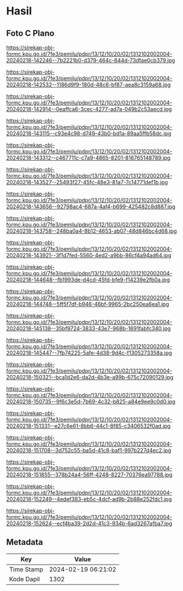 # Hasil

## Foto C Plano

https://sirekap-obj-formc.kpu.go.id/7fe3/pemilu/pdpr/13/12/10/20/02/1312102002004-20240218-142246--7b2221b0-d379-464c-844d-73dfae0cb379.jpg

https://sirekap-obj-formc.kpu.go.id/7fe3/pemilu/pdpr/13/12/10/20/02/1312102002004-20240218-142532--1186d9f9-180d-48c6-bf87-aea8c3159a68.jpg

https://sirekap-obj-formc.kpu.go.id/7fe3/pemilu/pdpr/13/12/10/20/02/1312102002004-20240218-142914--0eaffca6-3cec-4277-ad7a-049b2c53aecd.jpg

https://sirekap-obj-formc.kpu.go.id/7fe3/pemilu/pdpr/13/12/10/20/02/1312102002004-20240218-143115--c93e4c98-d749-43b0-bd1a-89aa5ffb58dc.jpg

https://sirekap-obj-formc.kpu.go.id/7fe3/pemilu/pdpr/13/12/10/20/02/1312102002004-20240218-143312--c467711c-c7a9-4865-8201-816765148789.jpg

https://sirekap-obj-formc.kpu.go.id/7fe3/pemilu/pdpr/13/12/10/20/02/1312102002004-20240218-143527--25493f27-45fc-48e3-81a7-7c14771def1b.jpg

https://sirekap-obj-formc.kpu.go.id/7fe3/pemilu/pdpr/13/12/10/20/02/1312102002004-20240218-143656--92798ac4-687a-4af4-b699-425482c8d887.jpg

https://sirekap-obj-formc.kpu.go.id/7fe3/pemilu/pdpr/13/12/10/20/02/1312102002004-20240218-143758--248ba0a4-8b12-4653-ab07-48d846bc4d68.jpg

https://sirekap-obj-formc.kpu.go.id/7fe3/pemilu/pdpr/13/12/10/20/02/1312102002004-20240218-143921--3f1d7fed-5560-4ed2-a9bb-86cf4a94ad64.jpg

https://sirekap-obj-formc.kpu.go.id/7fe3/pemilu/pdpr/13/12/10/20/02/1312102002004-20240218-144648--fb1993de-d4cd-45fd-bfe9-f14239e2fb0a.jpg

https://sirekap-obj-formc.kpu.go.id/7fe3/pemilu/pdpr/13/12/10/20/02/1312102002004-20240218-144748--5ff5f7df-b946-46bf-9965-2bc250ea6ea1.jpg

https://sirekap-obj-formc.kpu.go.id/7fe3/pemilu/pdpr/13/12/10/20/02/1312102002004-20240218-145138--35bf9724-3833-43e7-968b-1691fabfc340.jpg

https://sirekap-obj-formc.kpu.go.id/7fe3/pemilu/pdpr/13/12/10/20/02/1312102002004-20240218-145447--7fb74225-5afe-4d38-9d4c-f1305273358a.jpg

https://sirekap-obj-formc.kpu.go.id/7fe3/pemilu/pdpr/13/12/10/20/02/1312102002004-20240218-150321--bca1d2e6-da2d-4b3e-a99b-675c72090129.jpg

https://sirekap-obj-formc.kpu.go.id/7fe3/pemilu/pdpr/13/12/10/20/02/1312102002004-20240218-150735--9f6c3e5d-7b69-4c32-b825-a84e9ee9c0d0.jpg

https://sirekap-obj-formc.kpu.go.id/7fe3/pemilu/pdpr/13/12/10/20/02/1312102002004-20240218-151331--e27c6e61-8bb6-44c1-8f85-c3406532f0ad.jpg

https://sirekap-obj-formc.kpu.go.id/7fe3/pemilu/pdpr/13/12/10/20/02/1312102002004-20240218-151708--3d752c55-ba5d-41c8-baf1-997b227d4ec2.jpg

https://sirekap-obj-formc.kpu.go.id/7fe3/pemilu/pdpr/13/12/10/20/02/1312102002004-20240218-151855--378b24a4-56ff-4248-8227-70376ea97788.jpg

https://sirekap-obj-formc.kpu.go.id/7fe3/pemilu/pdpr/13/12/10/20/02/1312102002004-20240218-152249--4edef383-eb5c-4dcf-ad9b-2b88e252fdc1.jpg

https://sirekap-obj-formc.kpu.go.id/7fe3/pemilu/pdpr/13/12/10/20/02/1312102002004-20240218-152624--ecf4ba39-2d2d-41c3-934b-6ad3267afba7.jpg


## Metadata

| Key        | Value               |
| ---------- | ------------------- |
| Time Stamp | 2024-02-19 06:21:02 |
| Kode Dapil | 1302                |



